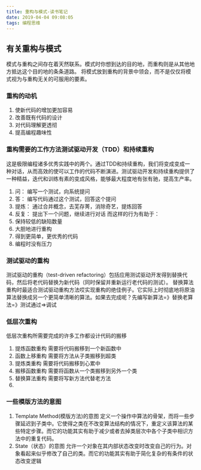 ```yaml
---
title: 重构与模式-读书笔记
date: 2019-04-04 09:08:05
tags: 编程思维
---
```


## 有关重构与模式
模式与重构之间存在着天然联系。模式时你想到达的目的地，而重构则是从其他地方抵达这个目的地的条条道路。
将模式放到重构的背景中领会，而不是仅仅将模式视为与重构无关的可服用的要素。

### 重构的动机
1. 使新代码的增加更加容易
2. 改善既有代码的设计
3. 对代码理解更透彻
4. 提高编程趣味性

### 重构需要的工作方法测试驱动开发（TDD）和持续重构
这是极限编程诸多优秀实践中的两个。通过TDD和持续重构，我们将变成变成一种对话，从而高效的使可以工作的代码不断演进。测试驱动开发和持续重构提供了一种精益，迭代和训练有素的变成风格，能够最大程度地有张有驰，提高生产率。
1. 问： 编写一个测试，向系统提问
2. 答： 编写代码通过这个测试，回答这个提问
3. 提炼： 通过合并概念，去芜存菁，消除奇艺，提炼回答
4. 反复： 提出下一个问题，继续进行对话
而这样的行为有助于：
1. 保持较低的缺陷数量
2. 大胆地进行重构
3. 得到更简单，更优秀的代码
4. 编程时没有压力

### 测试驱动的重构
测试驱动的重构（test-driven refactoring）包括应用测试驱动开发得到替换代码，然后将老代码替换为新代码（同时保留并重新运行老代码的测试）。
替换算法重构时最适合测试驱动重构方法哎实现重构的绝佳例子。它实际上时彻底地将原油算法替换成另一个更简单清晰的算法。如果去完成呢？先编写新算法=》替换老算法=》测试通过=>调试

### 低层次重构
低层次重构所需要完成的许多工作都设计代码的搬移
1. 提炼函数重构 需要将代码搬移到一个新函数中
2. 函数上移重构 需要将方法从子类搬移到超类
3. 提炼类重构 需要将代码搬移到心累中
4. 搬移函数重构 需要将函数从一个类搬移到另外一个类
5. 替换算法重构 需要将写新方法代替老方法
6. 


### 一些模版方法的意图
1. Template Method(模版方法)的意图
   定义一个操作中算法的骨架，而将一些步骤延迟到子类中。它使得之类在不改变算法结构的情况下，重定义该算法的某些特定步骤。而它的功能其实有助于减少或者去掉类层次中各个子类中相识方法中的重复代码。
2. State（状态）的意图
  允许一个对象在其内部状态改变时改变自己的行为。对象看起来似乎修改了自己的类。而它的功能其实有助于简化复杂的有条件的状态改变逻辑


